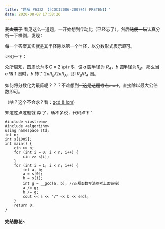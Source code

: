 ```yaml
---
title: "题解 P6322 【[COCI2006-2007#4] PRSTENI】"
date: 2020-08-07 17:58:26
---
```


~~我太蒻了~~
看见这么一道题，一开始想到传动比（已经忘了），然后~~随便一瞄~~认真分析一下样例，发现：

每一个答案其实就是其半径除以第一个半径，以分数形式表示即可。

证明一下：

众所周知，圆周长为 $ C = 2 \pi r $，设 $a$ 圆半径为 $R_A$，$b$ 圆半径为$R_B$，那么当 $a$ 转 $1$ 圈时，$b$ 转了 $2 \pi R_B / 2 \pi R_A$，即 $R_B/R_A$ 圈。

如何将分数化为最简呢？？？不难想到~~（这是这题考点……）~~，直接除以最大公倍数即可。

（啥？这个不会求？看：[gcd & lcm](https://www.luogu.com.cn/blog/zhongyi070622/gcd-and-lcm))

知道这点这题就 淼 了，话不多说，代码如下：
```
#include <iostream>
#include <algorithm>
using namespace std;
int n;
int s[1005];
int main() {
    cin >> n;
    for (int i = 0; i < n; i++) {
        cin >> s[i];
    }
    for (int i = 1; i < n; i++) {
        int a, b;
        a = s[0];
        b = s[i];
        int g = __gcd(a, b); //正规函数写法参考上面链接）
        a /= g;
        b /= g;
        cout << a << "/" << b << endl;
    }
    return 0;
}
```
#### 完结撒花~